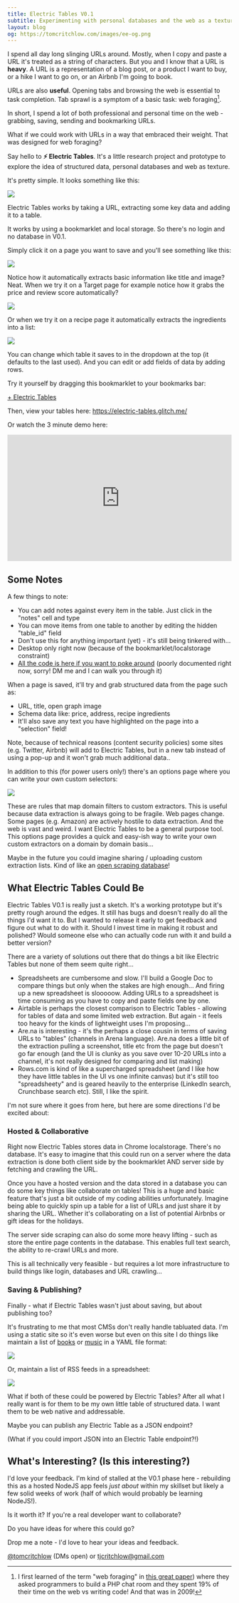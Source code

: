 ```yaml
---
title: Electric Tables V0.1
subtitle: Experimenting with personal databases and the web as a texture
layout: blog
og: https://tomcritchlow.com/images/ee-og.png
---
```


I spend all day long slinging URLs around. Mostly, when I copy and paste a URL it's treated as a string of characters. But you and I know that a URL is **heavy**. A URL is a representation of a blog post, or a product I want to buy, or a hike I want to go on, or an Airbnb I'm going to book.

URLs are also **useful**. Opening tabs and browsing the web is essential to task completion. Tab sprawl is a symptom of a basic task: web foraging[^foraging].

[^foraging]: I first learned of the term "web foraging" in [this great paper](https://joelbrandt.com/publications/brandt_chi2009_programmer_web_use.pdf)) where they asked programmers to build a PHP chat room and they spent 19% of their time on the web vs writing code! And that was in 2009!

In short, I spend a lot of both professional and personal time on the web - grabbing, saving, sending and bookmarking URLs.

What if we could work with URLs in a way that embraced their weight. That was designed for web foraging?

Say hello to **⚡ Electric Tables**. It's a little research project and prototype to explore the idea of structured data, personal databases and web as texture.

It's pretty simple. It looks something like this:

![](/images/electrictables-asheville.png)

Electric Tables works by taking a URL, extracting some key data and adding it to a table.

It works by using a bookmarklet and local storage. So there's no login and no database in V0.1.

Simply click it on a page you want to save and you'll see something like this:

![](/images/electrictables-tomcritchlow.png)

Notice how it automatically extracts basic information like title and image? Neat. When we try it on a Target page for example notice how it grabs the price and review score automatically?

![](/images/electrictables-target.png)

Or when we try it on a recipe page it automatically extracts the ingredients into a list:

![](/images/electrictables-recipe.png)

You can change which table it saves to in the dropdown at the top (it defaults to the last used). And you can edit or add fields of data by adding rows.

Try it yourself by dragging this bookmarklet to your bookmarks bar:

<a href="javascript:(function(){ document.addEventListener(&quot;securitypolicyviolation&quot;, function(e) { var data = {}; data[&quot;url&quot;] = encodeURIComponent(window.location); data[&quot;title&quot;] = encodeURIComponent(document.title); if(window.getSelection().toString() != ''){ data[&quot;selection&quot;] = window.getSelection(); } var params_url = &quot;https://electric-tables.glitch.me/?&quot;; for (const [key, value] of Object.entries(data)){ params_url += key +&quot;=&quot;+ value+&quot;&amp;&quot;; }; window.open(params_url,&quot;electric tables&quot;); }); var markup = document.documentElement.innerHTML; var outerdiv = document.createElement(&quot;div&quot;); outerdiv.setAttribute( &quot;style&quot;, &quot;position:fixed;width:450px;top:30px;right:30px;background-color:white;z-index:2147483647;border-radius:10px;box-shadow:2px 2px 8px 0 rgb(0 0 0 / 20%);&quot; ); outerdiv.setAttribute(&quot;id&quot;, &quot;electrictables&quot;); var closebutton = document.createElement(&quot;button&quot;); closebutton.setAttribute( &quot;style&quot;, &quot;all:revert;position:fixed;top:40px;right:40px;margin:10px;padding:5px;border:1px solid white;border-radius:5px;color:white;background-color:#35092C&quot; ); closebutton.innerHTML = &quot;close&quot;; closebutton.setAttribute(&quot;href&quot;, &quot;#&quot;); closebutton.onclick = function () { document.getElementById(&quot;electrictables&quot;).remove(); }; var iframe = document.createElement(&quot;iframe&quot;); iframe.src = &quot;https://electric-tables.glitch.me/add-v0.1.html?url=&quot;+encodeURIComponent(window.location); iframe.setAttribute(&quot;id&quot;, &quot;myiframe&quot;); iframe.setAttribute(&quot;style&quot;, &quot;width:100%;height:600px;border:none&quot;); outerdiv.appendChild(iframe); outerdiv.appendChild(closebutton); document.body.appendChild(outerdiv); const myInterval = setInterval(myTimer, 1000); function myTimer() { var myIframe = document.getElementById('myiframe'); var isLoaded = myIframe.getAttribute('data-isloaded'); if(isLoaded != '1'){ console.log('iframe failed to load'); } else { console.log('iframe loaded'); iframe.contentWindow.postMessage({call:'sendValue', value: markup}, '*'); myStopFunction(); }}; function myStopFunction() { clearInterval(myInterval); }; window.addEventListener(&quot;message&quot;, receiveMessage, false); function receiveMessage(event){ var myMsg = event.data; if(myMsg == '1'){ document.getElementById(&quot;myiframe&quot;).setAttribute(&quot;data-isloaded&quot;,&quot;1&quot;); }; }; })(); " id="bookmarklet_link">+ Electric Tables</a>

Then, view your tables here: <https://electric-tables.glitch.me/>

Or watch the 3 minute demo here:

<div style="position: relative; padding-bottom: 56.25%; height: 0;"><iframe style="position: absolute; top: 0; left: 0; width: 100%; height: 100%; border: 0;" src="https://www.tella.tv/video/ckyvuwb44000109jn6z1ogh3e/embed" allowfullscreen allowtransparency></iframe></div>

## Some Notes

A few things to note:

- You can add notes against every item in the table. Just click in the "notes" cell and type
- You can move items from one table to another by editing the hidden "table_id" field
- Don't use this for anything important (yet) - it's still being tinkered with...
- Desktop only right now (because of the bookmarklet/localstorage constraint)
- [All the code is here if you want to poke around](https://glitch.com/edit/#!/electric-tables) (poorly documented right now, sorry! DM me and I can walk you through it)

When a page is saved, it'll try and grab structured data from the page such as:
- URL, title, open graph image
- Schema data like: price, address, recipe ingredients
- It'll also save any text you have highlighted on the page into a "selection" field!

Note, because of technical reasons (content security policies) some sites (e.g. Twitter, Airbnb) will add to Electric Tables, but in a new tab instead of using a pop-up and it won't grab much additional data..

In addition to this (for power users only!) there's an options page where you can write your own custom selectors:

![](/images/ee-selectors.png)

These are rules that map domain filters to custom extractors. This is useful because data extraction is always going to be fragile. Web pages change. Some pages (e.g. Amazon) are actively hostile to data extraction. And the web is vast and weird. I want Electric Tables to be a general purpose tool. This options page provides a quick and easy-ish way to write your own custom extractors on a domain by domain basis...

Maybe in the future you could imagine sharing / uploading custom extraction lists. Kind of like an [open scraping database](https://tomcritchlow.com/2021/03/29/open-scraping-database/)!

## What Electric Tables Could Be

Electric Tables V0.1 is really just a sketch. It's a working prototype but it's pretty rough around the edges. It still has bugs and doesn't really do all the things I'd want it to. But I wanted to release it early to get feedback and figure out what to do with it. Should I invest time in making it robust and polished? Would someone else who can actually code run with it and build a better version?

There are a variety of solutions out there that do things a bit like Electric Tables but none of them seem quite right...

- Spreadsheets are cumbersome and slow. I'll build a Google Doc to compare things but only when the stakes are high enough... And firing up a new spreadsheet is slooooow. Adding URLs to a spreadsheet is time consuming as you have to copy and paste fields one by one.
- Airtable is perhaps the closest comparison to Electric Tables - allowing for tables of data and some limited web extraction. But again - it feels too heavy for the kinds of lightweight uses I'm proposing...
- Are.na is interesting - it's the perhaps a close cousin in terms of saving URLs to "tables" (channels in Arena language). Are.na does a little bit of the extraction pulling a screenshot, title etc from the page but doesn't go far enough (and the UI is clunky as you save over 10-20 URLs into a channel, it's not really designed for comparing and list making)
- Rows.com is kind of like a supercharged spreadsheet (and I like how they have little tables in the UI vs one infinite canvas) but it's still too "spreadsheety" and is geared heavily to the enterprise (LinkedIn search, Crunchbase search etc). Still, I like the spirit.

I'm not sure where it goes from here, but here are some directions I'd be excited about:

### Hosted & Collaborative

Right now Electric Tables stores data in Chrome localstorage. There's no database. It's easy to imagine that this could run on a server where the data extraction is done both client side by the bookmarklet AND server side by fetching and crawling the URL.

Once you have a hosted version and the data stored in a database you can do some key things like collaborate on tables! This is a huge and basic feature that's just a bit outside of my coding abilities unfortunately. Imagine being able to quickly spin up a table for a list of URLs and just share it by sharing the URL. Whether it's collaborating on a list of potential Airbnbs or gift ideas for the holidays.

The server side scraping can also do some more heavy lifting - such as store the entire page contents in the database. This enables full text search, the ability to re-crawl URLs and more.

This is all technically very feasible - but requires a lot more infrastructure to build things like login, databases and URL crawling...

### Saving & Publishing?

Finally - what if Electric Tables wasn't just about saving, but about publishing too?

It's frustrating to me that most CMSs don't really handle tabluated data. I'm using a static site so it's even worse but even on this site I do things like maintain a list of [books](https://tomcritchlow.com/wiki/books/books-read/) or [music](https://tomcritchlow.com/wiki/music/music-discoveries/) in a YAML file format:

![](/images/yaml-ugh.png)

Or, maintain a list of RSS feeds in a spreadsheet:

![](/images/rss-screenshot.png)

What if both of these could be powered by Electric Tables? After all what I really want is for them to be my own little table of structured data. I want them to be web native and addressable.

Maybe you can publish any Electric Table as a JSON endpoint?

(What if you could import JSON into an Electric Table endpoint?!)

## What's Interesting? (Is this interesting?)

I'd love your feedback. I'm kind of stalled at the V0.1 phase here - rebuilding this as a hosted NodeJS app feels *just about* within my skillset but likely a few solid weeks of work (half of which would probably be learning NodeJS!).

Is it worth it? If you're a real developer want to collaborate?

Do you have ideas for where this could go?

Drop me a note - I'd love to hear your ideas and feedback.

[@tomcritchlow](https://twitter.com/tomcritchlow) (DMs open) or tjcritchlow@gmail.com